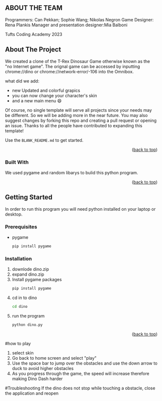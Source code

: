 ## ABOUT THE TEAM 
Programmers: Can Pekkan; Sophie Wang; Nikolas Negron 
Game Designer: Rena Plankis 
Manager and presentation designer:Mia Balboni 

Tufts Coding Academy 2023 
<!-- ABOUT THE PROJECT -->
## About The Project

We created a clone of the T-Rex Dinosaur Game otherwise known as the "no Internet game". The orignal game can be accessed by inputting chrome://dino or chrome://network-error/-106 into the Omnibox.

what did we add:
* new Updated and colorful grapics 
* you can now change your character's skin  
* and a new main menu :smile:

Of course, no single template will serve all projects since your needs may be different. So we will be adding more in the near future. You may also suggest changes by forking this repo and creating a pull request or opening an issue. Thanks to all the people have contributed to expanding this template!

Use the `BLANK_README.md` to get started.

<p align="right">(<a href="#readme-top">back to top</a>)</p>



### Built With

We used pygame and random libarys to bulid this python program.


<p align="right">(<a href="#readme-top">back to top</a>)</p>



<!-- GETTING STARTED -->
## Getting Started

In order to run this program you will need python installed on your laptop or desktop. 

### Prerequisites


* pygame
  ```sh
  pip install pygame
  ```

### Installation


1. downlode dino.zip
2. expand dino.zip
3. Install pygame packages
   ```sh
   pip install pygame
   ```
4. cd in to dino
   ```sh
   cd dino
   ```
5. run the program
   ```sh
   python dino.py
   ```

<p align="right">(<a href="#readme-top">back to top</a>)</p>



#how to play  
1. select skin
2. Go back to home screen and select "play"
3. Use the space bar to jump over the obstacles and use the down arrow to duck to avoid higher obstacles
4. As you progress through the game, the speed will increase therefore making Dino Dash harder



#Troubleshooting 
If the dino does not stop while touching a obstacle, close the application and reopen 


